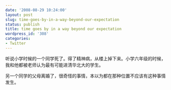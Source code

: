 ```yaml
---
date: '2008-08-29 10:24:00'
layout: post
slug: time-goes-by-in-a-way-beyond-our-expectation
status: publish
title: time goes by in a way beyond our expectation
wordpress_id: '308'
categories:
- Twitter
---
```


听说小学时候的一个同学死了。得了精神病，从楼上掉下来。小学六年级的时候，我和他都被老师认为最有可能进清华北大的学生。




另一个同学的父母离婚了，很奇怪的事情，本以为都在那种位置不应该有这种事情发生。
